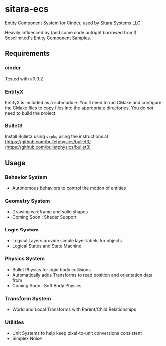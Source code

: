 # sitara-ecs
Entity Component System for Cinder, used by Sitara Systems LLC

Heavily influenced by (and some code outright borrowed from!) Sosolimited's [Entity Component Samples](https://github.com/sosolimited/Entity-Component-Samples).

## Requirements
### cinder
Tested with v0.9.2

### EntityX
EntityX is included as a submodule.  You'll need to run CMake and configure the CMake files to copy files into the appropriate directories.  You do *not* need to build the project.

### Bullet3
Install Bullet3 using `vcpkg` using the instructions at [https://github.com/bulletphysics/bullet3](https://github.com/bulletphysics/bullet3)

## Usage

### Behavior System
- Autonomous behaviors to control the motion of entities

### Geometry System
- Drawing wireframe and solid shapes
- Coming Soon : Shader Support

### Logic System
- Logical Layers provide simple layer labels for objects
- Logical States and State Machine

### Physics System
- Bullet Physics for rigid body collisions
- Automatically adds Transforms to read position and orientation data from
- Coming Soon : Soft Body Physics

### Transform System
- World and Local Transforms with Parent/Child Relationships

### Utilities
- Unit Systems to help keep pixel-to-unit conversions consistent
- Simplex Noise
